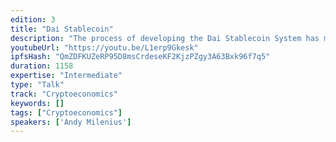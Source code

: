 ```yaml
---
edition: 3
title: "Dai Stablecoin"
description: "The process of developing the Dai Stablecoin System has matured significantly over the course of the last year. We innovated in the Ethereum community by being the first project to release a well-defined reference implementation, written in Haskell, for our proposed system. This effort has helped with the simplification of the system’s design, increased project efficiency, and has attracted the attention of formal verificiation specialists who now want to focus on Maker. It is becoming more and more likely that Maker will be the first non-trivial decentralized application to be formally verified before launch. In this proposed presentation, I would like to talk about the usefulness of rigorous specification and external reference implementations for the benefit of other Ethereum projects."
youtubeUrl: "https://youtu.be/L1erp9Gkesk"
ipfsHash: "QmZDFKUZeRP95D8msCrdeseKF2KjzPZgy3A63Bxk96f7q5"
duration: 1158
expertise: "Intermediate"
type: "Talk"
track: "Cryptoeconomics"
keywords: []
tags: ["Cryptoeconomics"]
speakers: ['Andy Milenius']
---
```


